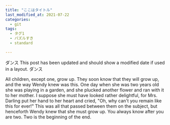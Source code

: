 ```yaml
---
title: "ここはタイトル"
last_modified_at: 2021-07-22
categories:
  - git
tags:
  - タグ1
  - パズルすき
  - standard

---
```


ダンス
This post has been updated and should show a modified date if used in a layout.
ダンス

All children, except one, grow up. They soon know that they will grow up, and the way Wendy knew was this. One day when she was two years old she was playing in a garden, and she plucked another flower and ran with it to her mother. I suppose she must have looked rather delightful, for Mrs. Darling put her hand to her heart and cried, "Oh, why can't you remain like this for ever!" This was all that passed between them on the subject, but henceforth Wendy knew that she must grow up. You always know after you are two. Two is the beginning of the end.
